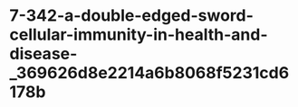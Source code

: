 # 7-342-a-double-edged-sword-cellular-immunity-in-health-and-disease-_369626d8e2214a6b8068f5231cd6178b